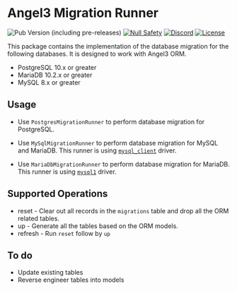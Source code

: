 # Angel3 Migration Runner

![Pub Version (including pre-releases)](https://img.shields.io/pub/v/angel3_migration_runner?include_prereleases)
[![Null Safety](https://img.shields.io/badge/null-safety-brightgreen)](https://dart.dev/null-safety)
[![Discord](https://img.shields.io/discord/1060322353214660698)](https://discord.gg/3X6bxTUdCM)
[![License](https://img.shields.io/github/license/dart-backend/angel)](https://github.com/dart-backend/angel/tree/master/packages/orm/angel_migration_runner/LICENSE)

This package contains the implementation of the database migration for the following databases. It is designed to work with Angel3 ORM.

* PostgreSQL 10.x or greater
* MariaDB 10.2.x or greater
* MySQL 8.x or greater

## Usage

* Use `PostgresMigrationRunner` to perform database migration for PostgreSQL.

* Use `MySqlMigrationRunner` to perform database migration for MySQL and MariaDB. This runner is using [`mysql_client`](https://pub.dev/packages?q=mysql_client) driver.

* Use `MariaDbMigrationRunner` to perform database migration for MariaDB. This runner is using [`mysql1`](https://pub.dev/packages?q=mysql1) driver.

## Supported Operations

* reset   - Clear out all records in the `migrations` table and drop all the ORM related tables.
* up      - Generate all the tables based on the ORM models.
* refresh - Run `reset` follow by `up`

## To do

* Update existing tables
* Reverse engineer tables into models
